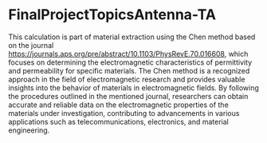 # FinalProjectTopicsAntenna-TA

This calculation is part of material extraction using the Chen method based on the journal https://journals.aps.org/pre/abstract/10.1103/PhysRevE.70.016608, which focuses on determining the electromagnetic characteristics of permittivity and permeability for specific materials. The Chen method is a recognized approach in the field of electromagnetic research and provides valuable insights into the behavior of materials in electromagnetic fields. By following the procedures outlined in the mentioned journal, researchers can obtain accurate and reliable data on the electromagnetic properties of the materials under investigation, contributing to advancements in various applications such as telecommunications, electronics, and material engineering.

